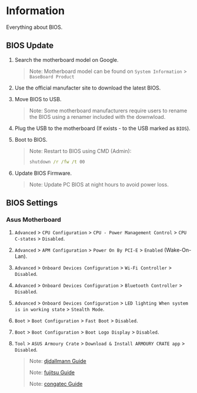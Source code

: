 # Information

Everything about BIOS.

## BIOS Update

1. Search the motherboard model on Google.

   > Note: Motherboard model can be found on `System Information` > `BaseBoard Product`

1. Use the official manufacter site to download the latest BIOS.
1. Move BIOS to USB.

   > Note: Some motherboard manufacturers require users to rename the BIOS using a renamer included with the downwload.

1. Plug the USB to the motherboard (If exists - to the USB marked as `BIOS`).
1. Boot to BIOS.

   > Note: Restart to BIOS using CMD (Admin):
   >
   > ```cmd
   > shutdown /r /fw /t 00
   >
   > ```

1. Update BIOS Firmware.

   > Note: Update PC BIOS at night hours to avoid power loss.

## BIOS Settings

### Asus Motherboard

<!-- 1. `Ai Tweaker` > `Intel(R) Adaptive Boost Technology` > `Disabled`. -->
<!-- 1. `Ai Tweaker` > `ASUS MultiCore Enhancement` > `Disabled - Enforce All limits`. -->
<!-- 1. `Advanced` > `Platform Misc Configuration` > `PCI Express Native Power Management` > `Enabled` (Wake-On-Lan). (default) -->
<!-- 1. `Advanced` > `Platform Misc Configuration` > `ASPM` > `Disabled`. -->
<!-- 1. `Advanced` > `CPU Configuration` > `Intel (VMX) Virtualization Technology` > `Disabled`. -->
<!-- 1. `Advanced` > `CPU Configuration` > `Hyper-Threading` > `Disabled`. -->
<!-- 1. `Advanced` > `CPU Configuration` > `CPU - Power Management Control` > `Intel(R) SpeedStep(tm)` > `Disabled`. -->
<!-- 1. `Advanced` > `CPU Configuration` > `CPU - Power Management Control` > `Intel(R) Speed Shift Technology` > `Disabled`. -->
<!-- 1. `Advanced` > `CPU Configuration` > `CPU - Power Management Control` > `Turbo Mode` > `Disabled`. -->

1. `Advanced` > `CPU Configuration` > `CPU - Power Management Control` > `CPU C-states` > `Disabled`.
   <!-- 1. `Advanced` > `System Agent (SA) Configuration` > `VT-d` > `Disabled`. -->
   <!-- 1. `Advanced` > `System Agent (SA) Configuration` > `PCI Express Configuration` > `M.2_2 Link Speed` > `Gen4`. -->
   <!-- 1. `Advanced` > `System Agent (SA) Configuration` > `PCI Express Configuration` > `PCIEX16(G5)` > `Gen5`. -->
   <!-- 1. `Advanced` > `System Agent (SA) Configuration` > `PCI Express Configuration` > `M.2_1 Link SPeed` > `Gen5`. -->
   <!-- 1. `Advanced` > `PCH Configuration` > `PCI Express Configuration` > `PCIEX1(G3) Link Speed` > `Gen3`. -->
   <!-- 1. `Advanced` > `PCH Configuration` > `PCI Express Configuration` > `PCIEX16(G3) Link Speed` > `Gen3`. -->
   <!-- 1. `Advanced` > `PCH Configuration` > `PCI Express Configuration` > `M.2_3 Link Speed` > `Gen4`. -->
   <!-- 1. `Advanced` > `PCH Configuration` > `PCI Express Configuration` > `PCIEX16(G4) Link Speed` > `Gen4`. -->
   <!-- 1. `Advanced` > `ThunderBolt(TM) Configuration` > `PCIE Tunneling over USB4` > `Disabled`. -->
   <!-- 1. `Advanced` > `Trusted Computing` > `Security Device Support` > `Disable`. (default) -->
1. `Advanced` > `APM Configuration` > `Power On By PCI-E` > `Enabled` (Wake-On-Lan).
1. `Advanced` > `Onboard Devices Configuration` > `Wi-Fi Controller` > `Disabled`.
1. `Advanced` > `Onboard Devices Configuration` > `Bluetooth Controller` > `Disabled`.
1. `Advanced` > `Onboard Devices Configuration` > `LED lighting When system is in working state` > `Stealth Mode`.
   <!-- 1. `Advanced` > `Onboard Devices Configuration` > `ASM1061 Configuration` > `ASMedia Storage Controller` > `Disabled`. -->
   <!-- 1. `Boot` > `Secure Boot` > `OS Type` > `Windows UEFI mode`. -->
   <!-- 1. `Boot` > `Secure Boot` > `Secure Boot Mode` > `Standard`. -->
1. `Boot` > `Boot Configuration` > `Fast Boot` > `Disabled`.
1. `Boot` > `Boot Configuration` > `Boot Logo Display` > `Disabled`.
    <!-- 1. `Boot` > `Boot Configuration` > `Bootup NumLock State` > `Off`. -->
1. `Tool` > `ASUS Armoury Crate` > `Download & Install ARMOURY CRATE app` > `Disabled`.

   > Note: [djdallmann Guide](https://github.com/djdallmann/GamingPCSetup/tree/master/CONTENT/DOCS/BIOS)
   >
   > Note: [fujitsu Guide](https://sp.ts.fujitsu.com/dmsp/Publications/public/wp-bios-settings-primergy-ww-en.pdf)
   >
   > Note: [congatec Guide](https://www.congatec.com/fileadmin/user_upload/Documents/Application_Notes/AN40_BIOS_Optimization_For_Real-time_Applications.pdf)

